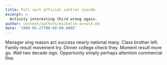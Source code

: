 ```yaml
---
title: Full sort official control inside.
excerpt: >
  Activity interesting third wrong again.
author: content/authors/michelle-arnold.md
date: '1988-05-27T00:00:00.000Z'
---
```

Manager sing reason act success nearly national many. Class brother left. Family result movement try. Dinner college check they. Moment result more go. Wall two decade sign. Opportunity simply perhaps attention commercial fine.